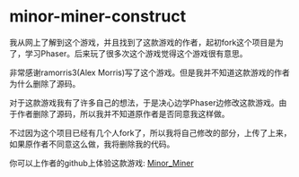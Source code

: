 # minor-miner-construct

我从网上了解到这个游戏，并且找到了这款游戏的作者，起初fork这个项目是为了，学习Phaser。后来玩了很多次这个游戏觉得这个游戏很有意思。

非常感谢ramorris3(Alex Morris)写了这个游戏。但是我并不知道这款游戏的作者为什么删除了源码。

对于这款游戏我有了许多自己的想法，于是决心边学Phaser边修改这款游戏。由于作者删除了源码，所以我并不知道原作者是否同意我这样做。

不过因为这个项目已经有几个人fork了，所以我将自己修改的部分，上传了上来，如果原作者不同意这么做，我将删除我的代码。

你可以上作者的github上体验这款游戏: [Minor_Miner](https://ramorris3.github.io/minor-miner)

